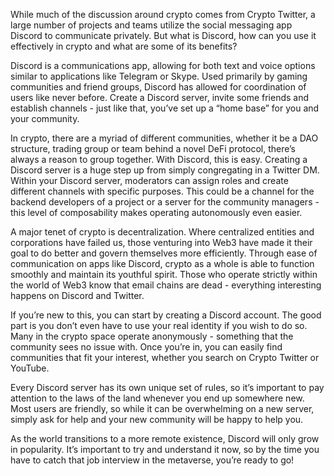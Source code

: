 While much of the discussion around crypto comes from Crypto Twitter, a large number of projects and teams utilize the social messaging app Discord to communicate privately. But what is Discord, how can you use it effectively in crypto and what are some of its benefits?

Discord is a communications app, allowing for both text and voice options similar to applications like Telegram or Skype. Used primarily by gaming communities and friend groups, Discord has allowed for coordination of users like never before. Create a Discord server, invite some friends and establish channels - just like that, you’ve set up a “home base” for you and your community.

In crypto, there are a myriad of different communities, whether it be a DAO structure, trading group or team behind a novel DeFi protocol, there’s always a reason to group together. With Discord, this is easy. Creating a Discord server is a huge step up from simply congregating in a Twitter DM. Within your Discord server, moderators can assign roles and create different channels with specific purposes. This could be a channel for the backend developers of a project or a server for the community managers - this level of composability makes operating autonomously even easier. 

A major tenet of crypto is decentralization. Where centralized entities and corporations have failed us, those venturing into Web3 have made it their goal to do better and govern themselves more efficiently. Through ease of communication on apps like Discord, crypto as a whole is able to function smoothly and maintain its youthful spirit. Those who operate strictly within the world of Web3 know that email chains are dead - everything interesting happens on Discord and Twitter.

If you’re new to this, you can start by creating a Discord account. The good part is you don’t even have to use your real identity if you wish to do so. Many in the crypto space operate anonymously - something that the community sees no issue with. Once you’re in, you can easily find communities that fit your interest, whether you search on Crypto Twitter or YouTube. 

Every Discord server has its own unique set of rules, so it’s important to pay attention to the laws of the land whenever you end up somewhere new. Most users are friendly, so while it can be overwhelming on a new server, simply ask for help and your new community will be happy to help you. 

As the world transitions to a more remote existence, Discord will only grow in popularity. It’s important to try and understand it now, so by the time you have to catch that job interview in the metaverse, you’re ready to go!